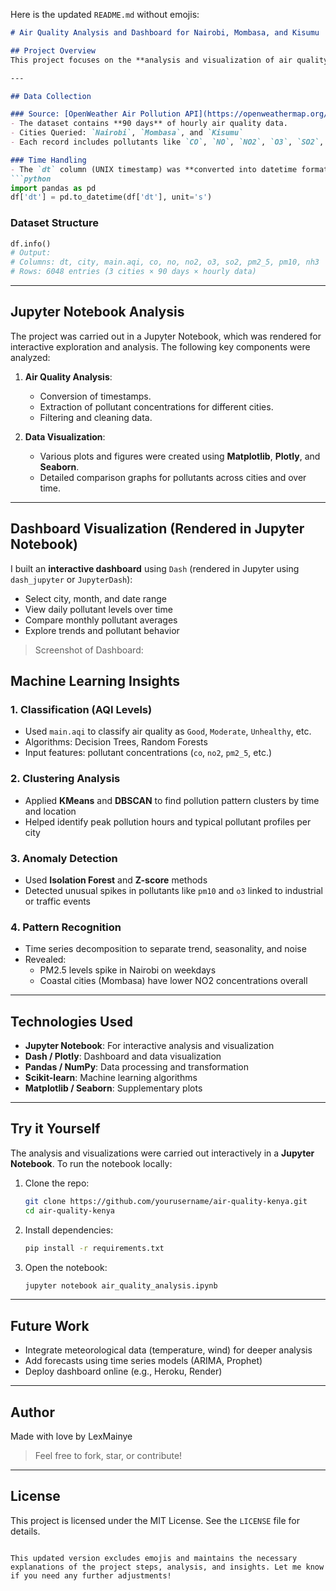 Here is the updated `README.md` without emojis:

```markdown
# Air Quality Analysis and Dashboard for Nairobi, Mombasa, and Kisumu

## Project Overview
This project focuses on the **analysis and visualization of air quality data** for three major Kenyan cities: **Nairobi**, **Mombasa**, and **Kisumu**. Using real-time data from the **OpenWeather API**, we explore pollution trends, conduct statistical and machine learning analysis, and create an interactive **Dash** web dashboard.

---

## Data Collection

### Source: [OpenWeather Air Pollution API](https://openweathermap.org/api/air-pollution)
- The dataset contains **90 days** of hourly air quality data.
- Cities Queried: `Nairobi`, `Mombasa`, and `Kisumu`
- Each record includes pollutants like `CO`, `NO`, `NO2`, `O3`, `SO2`, `PM2.5`, `PM10`, and `NH3`.

### Time Handling
- The `dt` column (UNIX timestamp) was **converted into datetime format** for easier analysis and filtering:
```python
import pandas as pd
df['dt'] = pd.to_datetime(df['dt'], unit='s')
```

### Dataset Structure
```python
df.info()
# Output:
# Columns: dt, city, main.aqi, co, no, no2, o3, so2, pm2_5, pm10, nh3
# Rows: 6048 entries (3 cities × 90 days × hourly data)
```

---

## Jupyter Notebook Analysis

The project was carried out in a Jupyter Notebook, which was rendered for interactive exploration and analysis. The following key components were analyzed:

1. **Air Quality Analysis**:
    - Conversion of timestamps.
    - Extraction of pollutant concentrations for different cities.
    - Filtering and cleaning data.

2. **Data Visualization**:
    - Various plots and figures were created using **Matplotlib**, **Plotly**, and **Seaborn**.
    - Detailed comparison graphs for pollutants across cities and over time.

---

## Dashboard Visualization (Rendered in Jupyter Notebook)

I built an **interactive dashboard** using `Dash` (rendered in Jupyter using `dash_jupyter` or `JupyterDash`):
- Select city, month, and date range
- View daily pollutant levels over time
- Compare monthly pollutant averages
- Explore trends and pollutant behavior

> Screenshot of Dashboard:


## Machine Learning Insights

### 1. Classification (AQI Levels)
- Used `main.aqi` to classify air quality as `Good`, `Moderate`, `Unhealthy`, etc.
- Algorithms: Decision Trees, Random Forests
- Input features: pollutant concentrations (`co`, `no2`, `pm2_5`, etc.)

### 2. Clustering Analysis
- Applied **KMeans** and **DBSCAN** to find pollution pattern clusters by time and location
- Helped identify peak pollution hours and typical pollutant profiles per city

### 3. Anomaly Detection
- Used **Isolation Forest** and **Z-score** methods
- Detected unusual spikes in pollutants like `pm10` and `o3` linked to industrial or traffic events

### 4. Pattern Recognition
- Time series decomposition to separate trend, seasonality, and noise
- Revealed:
  - PM2.5 levels spike in Nairobi on weekdays
  - Coastal cities (Mombasa) have lower NO2 concentrations overall

---

## Technologies Used
- **Jupyter Notebook**: For interactive analysis and visualization
- **Dash / Plotly**: Dashboard and data visualization
- **Pandas / NumPy**: Data processing and transformation
- **Scikit-learn**: Machine learning algorithms
- **Matplotlib / Seaborn**: Supplementary plots

---

## Try it Yourself

The analysis and visualizations were carried out interactively in a **Jupyter Notebook**. To run the notebook locally:

1. Clone the repo:
    ```bash
    git clone https://github.com/yourusername/air-quality-kenya.git
    cd air-quality-kenya
    ```

2. Install dependencies:
    ```bash
    pip install -r requirements.txt
    ```

3. Open the notebook:
    ```bash
    jupyter notebook air_quality_analysis.ipynb
    ```

---

## Future Work
- Integrate meteorological data (temperature, wind) for deeper analysis
- Add forecasts using time series models (ARIMA, Prophet)
- Deploy dashboard online (e.g., Heroku, Render)

---

## Author
Made with love by LexMainye

> Feel free to fork, star, or contribute!

---

## License
This project is licensed under the MIT License. See the `LICENSE` file for details.
```

This updated version excludes emojis and maintains the necessary explanations of the project steps, analysis, and insights. Let me know if you need any further adjustments!
